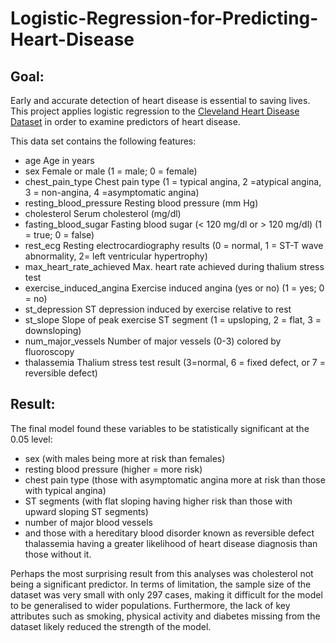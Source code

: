 # Logistic-Regression-for-Predicting-Heart-Disease


## Goal:
Early and accurate detection of heart disease is essential to saving lives. This project applies logistic regression to the [Cleveland Heart Disease Dataset](https://archive.ics.uci.edu/ml/datasets/heart+Disease) in order to examine predictors of heart disease. 

This data set contains the following features:

- age Age in years
- sex Female or male (1 = male; 0 = female)
- chest_pain_type Chest pain type (1 = typical angina, 2 =atypical angina, 3 = non-angina,  4 =asymptomatic angina)
- resting_blood_pressure Resting blood pressure (mm Hg)
- cholesterol Serum cholesterol (mg/dl)
- fasting_blood_sugar Fasting blood sugar (< 120 mg/dl or > 120 mg/dl) (1 = true; 0 = false)
- rest_ecg Resting electrocardiography results (0 = normal, 1 = ST-T wave abnormality, 2= left ventricular hypertrophy)
- max_heart_rate_achieved Max. heart rate achieved during thalium stress test
- exercise_induced_angina Exercise induced angina (yes or no) (1 = yes; 0 = no)
- st_depression ST depression induced by exercise relative to rest
- st_slope Slope of peak exercise ST segment (1 = upsloping, 2 = flat, 3 = downsloping)
- num_major_vessels Number of major vessels (0-3) colored by fluoroscopy
- thalassemia Thalium stress test result (3=normal, 6 = fixed defect, or 7 = reversible defect)


## Result:

The final model found these variables to be statistically significant at the 0.05 level:
- sex (with males being more at risk than females)
- resting blood pressure (higher = more risk)
- chest pain type (those with asymptomatic angina more at risk than those with typical angina)
- ST segments (with flat sloping having higher risk than those with upward sloping ST segments)
- number of major blood vessels
- and those with a hereditary blood disorder known as reversible defect thalassemia having a greater likelihood of heart disease diagnosis than those without it.

Perhaps the most surprising result from this analyses was cholesterol not being a significant predictor. In terms of limitation, the sample size of the dataset was very small with only 297 cases, making it difficult for the model to be generalised to wider populations. Furthermore, the lack of key attributes such as smoking, physical activity and diabetes missing from the dataset likely reduced the strength of the model.

